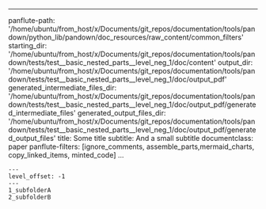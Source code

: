 
---
panflute-path: '/home/ubuntu/from_host/x/Documents/git_repos/documentation/tools/pandown/python_lib/pandown/doc_resources/raw_content/common_filters'
starting_dir: '/home/ubuntu/from_host/x/Documents/git_repos/documentation/tools/pandown/tests/test__basic_nested_parts__level_neg_1/doc/content'
output_dir: '/home/ubuntu/from_host/x/Documents/git_repos/documentation/tools/pandown/tests/test__basic_nested_parts__level_neg_1/doc/output_pdf'
generated_intermediate_files_dir: '/home/ubuntu/from_host/x/Documents/git_repos/documentation/tools/pandown/tests/test__basic_nested_parts__level_neg_1/doc/output_pdf/generated_intermediate_files'
generated_output_files_dir: '/home/ubuntu/from_host/x/Documents/git_repos/documentation/tools/pandown/tests/test__basic_nested_parts__level_neg_1/doc/output_pdf/generated_output_files'
title: Some title
subtitle: And a small subtitle
documentclass: paper
panflute-filters: [ignore_comments, assemble_parts,mermaid_charts, copy_linked_items, minted_code]
...


``` parts
---
level_offset: -1
---
1_subfolderA
2_subfolderB
```